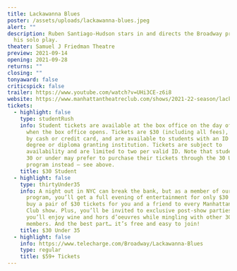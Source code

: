 ```yaml
---
title: Lackawanna Blues
poster: /assets/uploads/lackawanna-blues.jpeg
alert: ""
description: Ruben Santiago-Hudson stars in and directs the Broadway premiere of
  his solo play.
theater: Samuel J Friedman Theatre
preview: 2021-09-14
opening: 2021-09-28
returns: ""
closing: ""
tonyaward: false
criticspick: false
trailer: https://www.youtube.com/watch?v=UHi3CE-z6i8
website: https://www.manhattantheatreclub.com/shows/2021-22-season/lackawanna-blues/
tickets:
  - highlight: false
    type: studentRush
    info: Student tickets are available at the box office on the day of the show
      when the box office opens. Tickets are $30 (including all fees), payable
      by cash or credit card, and are available to students with an ID from a
      degree or diploma granting institution. Tickets are subject to
      availability and are limited to two per valid ID. Note that students aged
      30 or under may prefer to purchase their tickets through the 30 Under 30
      program instead – see above.
    title: $30 Student
  - highlight: false
    type: thirtyUnder35
    info: A night out in NYC can break the bank, but as a member of our 30 Under 35
      program, you’ll get a full evening of entertainment for only $30! You can
      buy a pair of $30 tickets for you and a friend to every Manhattan Theatre
      Club show. Plus, you’ll be invited to exclusive post-show parties where
      you’ll enjoy wine and hors d’oeuvres while mingling with other 30 Under 35
      members. And the best part… it’s free and easy to join!
    title: $30 Under 35
  - highlight: false
    info: https://www.telecharge.com/Broadway/Lackawanna-Blues
    type: regular
    title: $59+ Tickets
---
```

